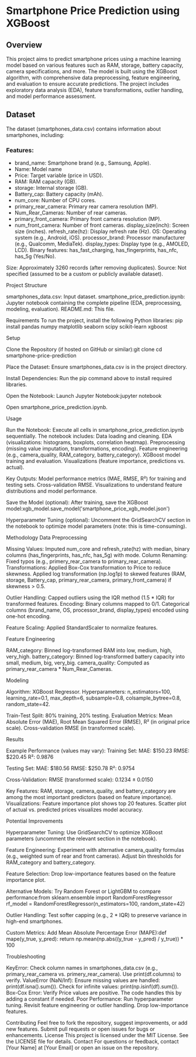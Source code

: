 # Smartphone Price Prediction using XGBoost
## Overview
This project aims to predict smartphone prices using a machine learning model based on various features such as RAM, storage, battery capacity, camera specifications, and more. The model is built using the XGBoost algorithm, with comprehensive data preprocessing, feature engineering, and evaluation to ensure accurate predictions. The project includes exploratory data analysis (EDA), feature transformations, outlier handling, and model performance assessment.

## Dataset
The dataset (smartphones_data.csv) contains information about smartphones, including:
### Features:
- brand_name: Smartphone brand (e.g., Samsung, Apple).
- Name: Model name 
- Price: Target variable (price in USD).
- RAM: RAM capacity (GB).
- storage: Internal storage (GB).
- Battery_cap: Battery capacity (mAh).
- num_core: Number of CPU cores.
- primary_rear_camera: Primary rear camera resolution (MP).
- Num_Rear_Cameras: Number of rear cameras.
- primary_front_camera: Primary front camera resolution (MP).
- num_front_camera: Number of front cameras.
display_size(inch): Screen size (inches).
refresh_rate(hz): Display refresh rate (Hz).
OS: Operating system (e.g., Android, iOS).
processor_brand: Processor manufacturer (e.g., Qualcomm, MediaTek).
display_types: Display type (e.g., AMOLED, LCD).
Binary features: has_fast_charging, has_fingerprints, has_nfc, has_5g (Yes/No).


Size: Approximately 3260 records (after removing duplicates).
Source: Not specified (assumed to be a custom or publicly available dataset).

Project Structure

smartphones_data.csv: Input dataset.
smartphone_price_prediction.ipynb: Jupyter notebook containing the complete pipeline (EDA, preprocessing, modeling, evaluation).
README.md: This file.

Requirements
To run the project, install the following Python libraries:
pip install pandas numpy matplotlib seaborn scipy scikit-learn xgboost

Setup

Clone the Repository (if hosted on GitHub or similar):git clone <repository-url>
cd smartphone-price-prediction


Place the Dataset:
Ensure smartphones_data.csv is in the project directory.


Install Dependencies:
Run the pip command above to install required libraries.


Open the Notebook:
Launch Jupyter Notebook:jupyter notebook


Open smartphone_price_prediction.ipynb.



Usage

Run the Notebook:
Execute all cells in smartphone_price_prediction.ipynb sequentially.
The notebook includes:
Data loading and cleaning.
EDA (visualizations: histograms, boxplots, correlation heatmap).
Preprocessing (missing value imputation, transformations, encoding).
Feature engineering (e.g., camera_quality, RAM_category, battery_category).
XGBoost model training and evaluation.
Visualizations (feature importance, predictions vs. actual).




Key Outputs:
Model performance metrics (MAE, RMSE, R²) for training and testing sets.
Cross-validation RMSE.
Visualizations to understand feature distributions and model performance.


Save the Model (optional):
After training, save the XGBoost model:xgb_model.save_model('smartphone_price_xgb_model.json')




Hyperparameter Tuning (optional):
Uncomment the GridSearchCV section in the notebook to optimize model parameters (note: this is time-consuming).



Methodology
Data Preprocessing

Missing Values: Imputed num_core and refresh_rate(hz) with median, binary columns (has_fingerprints, has_nfc, has_5g) with mode.
Column Renaming: Fixed typos (e.g., primery_rear_camera to primary_rear_camera).
Transformations:
Applied Box-Cox transformation to Price to reduce skewness.
Applied log transformation (np.log1p) to skewed features (RAM, storage, Battery_cap, primary_rear_camera, primary_front_camera) if skewness > 0.5.


Outlier Handling: Capped outliers using the IQR method (1.5 * IQR) for transformed features.
Encoding:
Binary columns mapped to 0/1.
Categorical columns (brand_name, OS, processor_brand, display_types) encoded using one-hot encoding.


Feature Scaling: Applied StandardScaler to normalize features.

Feature Engineering

RAM_category: Binned log-transformed RAM into low, medium, high, very_high.
battery_category: Binned log-transformed battery capacity into small, medium, big, very_big.
camera_quality: Computed as primary_rear_camera * Num_Rear_Cameras.

Modeling

Algorithm: XGBoost Regressor.
Hyperparameters:
n_estimators=100, learning_rate=0.1, max_depth=6, subsample=0.8, colsample_bytree=0.8, random_state=42.


Train-Test Split: 80% training, 20% testing.
Evaluation Metrics:
Mean Absolute Error (MAE), Root Mean Squared Error (RMSE), R² (in original price scale).
Cross-validation RMSE (in transformed scale).



Results

Example Performance (values may vary):
Training Set:
MAE: $150.23
RMSE: $220.45
R²: 0.9876


Testing Set:
MAE: $180.56
RMSE: $250.78
R²: 0.9754


Cross-Validation: RMSE (transformed scale): 0.1234 ± 0.0150


Key Features: RAM, storage, camera_quality, and battery_category are among the most important predictors (based on feature importance).
Visualizations:
Feature importance plot shows top 20 features.
Scatter plot of actual vs. predicted prices visualizes model accuracy.



Potential Improvements

Hyperparameter Tuning:
Use GridSearchCV to optimize XGBoost parameters (uncomment the relevant section in the notebook).


Feature Engineering:
Experiment with alternative camera_quality formulas (e.g., weighted sum of rear and front cameras).
Adjust bin thresholds for RAM_category and battery_category.


Feature Selection:
Drop low-importance features based on the feature importance plot.


Alternative Models:
Try Random Forest or LightGBM to compare performance:from sklearn.ensemble import RandomForestRegressor
rf_model = RandomForestRegressor(n_estimators=100, random_state=42)




Outlier Handling:
Test softer capping (e.g., 2 * IQR) to preserve variance in high-end smartphones.


Custom Metrics:
Add Mean Absolute Percentage Error (MAPE):def mape(y_true, y_pred):
    return np.mean(np.abs((y_true - y_pred) / y_true)) * 100





Troubleshooting

KeyError: Check column names in smartphones_data.csv (e.g., primary_rear_camera vs. primery_rear_camera). Use print(df.columns) to verify.
ValueError (NaN/Inf): Ensure missing values are handled: print(df.isna().sum()). Check for infinite values: print(np.isinf(df).sum()).
Box-Cox Error: Verify Price values are positive. The code handles this by adding a constant if needed.
Poor Performance:
Run hyperparameter tuning.
Revisit feature engineering or outlier handling.
Drop low-importance features.



Contributing
Feel free to fork the repository, suggest improvements, or add new features. Submit pull requests or open issues for bugs or enhancements.
License
This project is licensed under the MIT License. See the LICENSE file for details.
Contact
For questions or feedback, contact [Your Name] at [Your Email] or open an issue on the repository.
